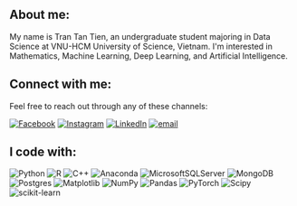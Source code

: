 ## About me:

My name is Tran Tan Tien, an undergraduate student majoring in Data Science at VNU-HCM University of Science, Vietnam. I'm interested in Mathematics, Machine Learning, Deep Learning, and Artificial Intelligence.

## Connect with me:

Feel free to reach out through any of these channels:

[![Facebook](https://img.shields.io/badge/Facebook-%231877F2.svg?logo=Facebook&logoColor=white)](https://www.facebook.com/tientran111204) [![Instagram](https://img.shields.io/badge/Instagram-%23E4405F.svg?logo=Instagram&logoColor=white)](https://www.instagram.com/tttien_1112/) [![LinkedIn](https://img.shields.io/badge/LinkedIn-%230077B5.svg?logo=linkedin&logoColor=white)](https://www.linkedin.com/in/tientran1112/) [![email](https://img.shields.io/badge/Email-D14836?logo=gmail&logoColor=white)](mailto:trantantien887@gmail.com) 

## I code with:

![Python](https://img.shields.io/badge/python-3670A0?style=for-the-badge&logo=python&logoColor=ffdd54) ![R](https://img.shields.io/badge/r-%23276DC3.svg?style=for-the-badge&logo=r&logoColor=white) ![C++](https://img.shields.io/badge/c++-%2300599C.svg?style=for-the-badge&logo=c%2B%2B&logoColor=white) ![Anaconda](https://img.shields.io/badge/Anaconda-%2344A833.svg?style=for-the-badge&logo=anaconda&logoColor=white) ![MicrosoftSQLServer](https://img.shields.io/badge/Microsoft%20SQL%20Server-CC2927?style=for-the-badge&logo=microsoft%20sql%20server&logoColor=white) ![MongoDB](https://img.shields.io/badge/MongoDB-%234ea94b.svg?style=for-the-badge&logo=mongodb&logoColor=white) ![Postgres](https://img.shields.io/badge/postgres-%23316192.svg?style=for-the-badge&logo=postgresql&logoColor=white) ![Matplotlib](https://img.shields.io/badge/Matplotlib-%23ffffff.svg?style=for-the-badge&logo=Matplotlib&logoColor=black) ![NumPy](https://img.shields.io/badge/numpy-%23013243.svg?style=for-the-badge&logo=numpy&logoColor=white) ![Pandas](https://img.shields.io/badge/pandas-%23150458.svg?style=for-the-badge&logo=pandas&logoColor=white) ![PyTorch](https://img.shields.io/badge/PyTorch-%23EE4C2C.svg?style=for-the-badge&logo=PyTorch&logoColor=white) ![Scipy](https://img.shields.io/badge/SciPy-%230C55A5.svg?style=for-the-badge&logo=scipy&logoColor=%white) ![scikit-learn](https://img.shields.io/badge/scikit--learn-%23F7931E.svg?style=for-the-badge&logo=scikit-learn&logoColor=white)

<!-- Proudly created with GPRM ( https://gprm.itsvg.in ) -->
